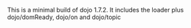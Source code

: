 This is a minimal build of dojo 1.7.2. It includes the loader plus dojo/domReady, dojo/on and dojo/topic
